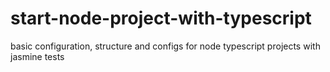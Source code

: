 # start-node-project-with-typescript
basic configuration, structure and configs for node typescript projects with jasmine tests

